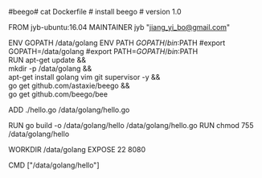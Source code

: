 #beego# cat Dockerfile 
\# install beego
\# version 1.0  
  
FROM jyb-ubuntu:16.04
MAINTAINER jyb "jiang_yi_bo@gmail.com"  
 
ENV GOPATH /data/golang
ENV PATH $GOPATH/bin:$PATH
\#export GOPATH=/data/golang
\#export PATH=$GOPATH/bin:$PATH  
RUN apt-get update &&\
 mkdir -p /data/golang && \
 apt-get install golang vim git supervisor -y && \
 go get github.com/astaxie/beego && \
 go get github.com/beego/bee
 
ADD ./hello.go /data/golang/hello.go
 
RUN go build -o /data/golang/hello /data/golang/hello.go
RUN chmod 755 /data/golang/hello
 
WORKDIR /data/golang 
EXPOSE 22 8080  
 
CMD ["/data/golang/hello"]